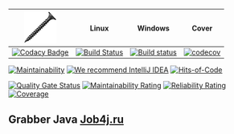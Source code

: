 | <img src="/logo.png" width="64px" height="64px"/>                                                                                                                                                                                                                | Linux                                                                                                                     | Windows                                                                                                                                                                    | Cover                                                                                                                            |
|------------------------------------------------------------------------------------------------------------------------------------------------------------------------------------------------------------------------------------------------------------------|---------------------------------------------------------------------------------------------------------------------------|----------------------------------------------------------------------------------------------------------------------------------------------------------------------------|----------------------------------------------------------------------------------------------------------------------------------|
| [![Codacy Badge](https://app.codacy.com/project/badge/Grade/acbdc7dc611342b99aecd98a0196b301)](https://www.codacy.com/manual/mi1qw/job4j_grabber?utm_source=github.com&amp;utm_medium=referral&amp;utm_content=mi1qw/job4j_grabber&amp;utm_campaign=Badge_Grade) | [![Build Status](https://travis-ci.com/mi1qw/job4j_grabber.svg?branch=master)](https://travis-ci.com/mi1qw/job4j_grabber) | [![Build status](https://ci.appveyor.com/api/projects/status/dcj2osb5uuei8qq9/branch/master?svg=true)](https://ci.appveyor.com/project/mi1qw/job4j-grabber/branch/master)  | [![codecov](https://codecov.io/gh/mi1qw/job4j_grabber/branch/master/graph/badge.svg)](https://codecov.io/gh/mi1qw/job4j_grabber) |

[![Maintainability](https://api.codeclimate.com/v1/badges/1531df7275cb2a155c18/maintainability)](https://codeclimate.com/github/mi1qw/job4j_grabber/maintainability)
[![We recommend IntelliJ IDEA](https://www.elegantobjects.org/intellij-idea.svg)](https://www.jetbrains.com/idea/)
[![Hits-of-Code](https://hitsofcode.com/github/mi1qw/job4j_grabber)](https://hitsofcode.com/view/github/mi1qw/job4j_grabber)

[![Quality Gate Status](https://sonarcloud.io/api/project_badges/measure?project=ru.job4j%3Ajob4j_grabber&metric=alert_status)](https://sonarcloud.io/dashboard?id=ru.job4j%3Ajob4j_grabber)
[![Maintainability Rating](https://sonarcloud.io/api/project_badges/measure?project=ru.job4j%3Ajob4j_grabber&metric=sqale_rating)](https://sonarcloud.io/dashboard?id=ru.job4j%3Ajob4j_grabber)
[![Reliability Rating](https://sonarcloud.io/api/project_badges/measure?project=ru.job4j%3Ajob4j_grabber&metric=reliability_rating)](https://sonarcloud.io/dashboard?id=ru.job4j%3Ajob4j_grabber)
[![Coverage](https://sonarcloud.io/api/project_badges/measure?project=ru.job4j%3Ajob4j_grabber&metric=coverage)](https://sonarcloud.io/dashboard?id=ru.job4j%3Ajob4j_grabber)

## Grabber Java [Job4j.ru](http://Job4j.ru)
